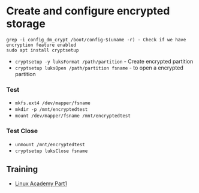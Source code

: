 # Create and configure encrypted storage
```
grep -i config_dm_crypt /boot/config-$(uname -r) - Check if we have encryption feature enabled
sudo apt install cryptsetup
```
* `cryptsetup -y luksFormat /path/partition` - Create encrypted partition
* `cryptsetup luksOpen /path/partition fsname` - to open a encrypted partition

### Test
* `mkfs.ext4 /dev/mapper/fsname`
* `mkdir -p /mnt/encryptedtest`
* `mount /dev/mapper/fsname /mnt/encryptedtest`

### Test Close
* `unmount /mnt/encryptedtest`
* `cryptsetup luksClose fsname`

## Training
* [Linux Academy Part1](https://linuxacademy.com/cp/courses/lesson/course/5412/lesson/4/module/428)